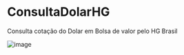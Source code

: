# ConsultaDolarHG
Consulta cotação do Dolar em Bolsa de valor pelo HG Brasil


![image](https://user-images.githubusercontent.com/63116029/155861882-3fcadb49-86e4-4b71-a0a7-2dec7afdc659.png)
